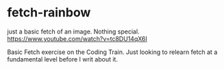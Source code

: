 # fetch-rainbow
just a basic fetch of an image. Nothing special. https://www.youtube.com/watch?v=tc8DU14qX6I

Basic Fetch exercise on the Coding Train. Just looking to relearn fetch at a fundamental level before I writ about it.
